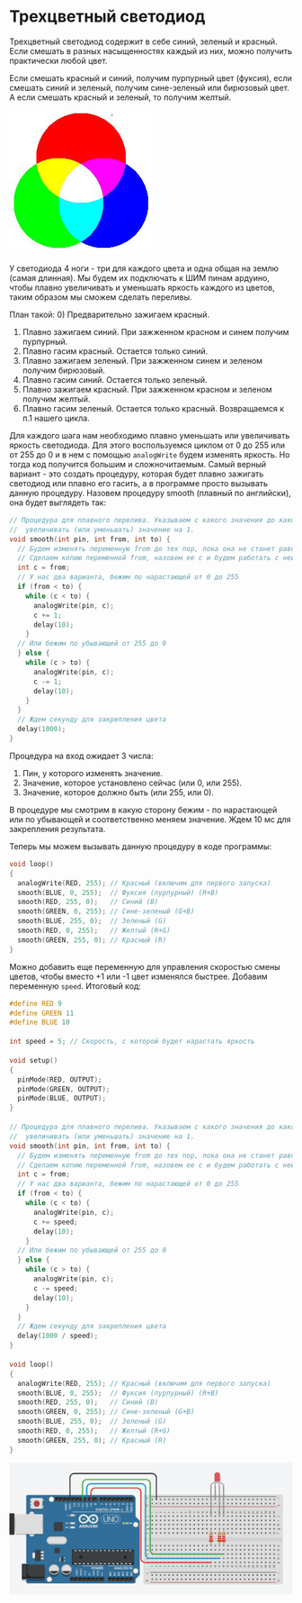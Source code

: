 # Трехцветный светодиод

Трехцветный светодиод содержит в себе синий, зеленый и красный. Если смешать в разных насыщенностях каждый из них, можно получить практически любой цвет. 

Если смешать красный и синий, получим пурпурный цвет (фуксия), если смешать синий и зеленый, получим сине-зеленый или бирюзовый цвет. А если смешать красный и зеленый, то получим желтый.

![rgb](https://github.com/trusiwko/Arduino/raw/master/eKids/Lesson7/rgb.jpg)

У светодиода 4 ноги - три для каждого цвета и одна общая на землю (самая длинная). Мы будем их подключать к ШИМ пинам ардуино, чтобы плавно увеличивать и уменьшать яркость каждого из цветов, таким образом мы сможем сделать переливы.

План такой: 
0) Предварительно зажигаем красный.
1) Плавно зажигаем синий. При зажженном красном и синем получим пурпурный.
2) Плавно гасим красный. Остается только синий.
3) Плавно зажигаем зеленый. При зажженном синем и зеленом получим бирюзовый.
4) Плавно гасим синий. Остается только зеленый.
5) Плавно зажигаем красный. При зажженном красном и зеленом получим желтый.
6) Плавно гасим зеленый. Остается только красный.
Возвращаемся к п.1 нашего цикла.

Для каждого шага нам необходимо плавно уменьшать или увеличивать яркость светодиода. Для этого воспользуемся циклом от 0 до 255 или от 255 до 0 и в нем с помощью `analogWrite` будем изменять яркость. Но тогда код получится большим и сложночитаемым. Самый верный вариант - это создать процедуру, которая будет плавно зажигать светодиод или плавно его гасить, а в программе просто вызывать данную процедуру.
Назовем процедуру smooth (плавный по английски), она будет выглядеть так:

```C++
// Процедура для плавного перелива. Указываем с какого значения до какого
//  увеличивать (или уменьшать) значение на 1.
void smooth(int pin, int from, int to) {
  // Будем изменять переменную from до тех пор, пока она не станет равной переменной to
  // Сделаем копию переменной from, назовем ее c и будем работать с ней
  int c = from;
  // У нас два варианта, бежим по нарастающей от 0 до 255
  if (from < to) {
    while (c < to) {
      analogWrite(pin, c);
      c += 1;
      delay(10);
    }
  // Или бежим по убывающей от 255 до 0
  } else {
    while (c > to) {
      analogWrite(pin, c);
      c -= 1;
      delay(10);
    }
  }
  // Ждем секунду для закрепления цвета
  delay(1000);
}
```

Процедура на вход ожидает 3 числа:
1. Пин, у которого изменять значение.
2. Значение, которое установлено сейчас (или 0, или 255).
3. Значение, которое должно быть (или 255, или 0).

В процедуре мы смотрим в какую сторону бежим - по нарастающей или по убывающей и соответственно меняем значение. Ждем 10 мс для закрепления результата.

Теперь мы можем вызывать данную процедуру в коде программы:

```C++
void loop()
{
  analogWrite(RED, 255); // Красный (включим для первого запуска)
  smooth(BLUE, 0, 255);  // Фуксия (пурпурный) (R+B)
  smooth(RED, 255, 0);   // Синий (B)
  smooth(GREEN, 0, 255); // Сине-зеленый (G+B)
  smooth(BLUE, 255, 0);  // Зеленый (G)
  smooth(RED, 0, 255);   // Желтый (R+G)
  smooth(GREEN, 255, 0); // Красный (R)
}
```

Можно добавить еще переменную для управления скоростью смены цветов, чтобы вместо +1 или -1 цвет изменялся быстрее. Добавим переменную `speed`. Итоговый код:

```C++
#define RED 9
#define GREEN 11
#define BLUE 10

int speed = 5; // Скорость, с которой будет нарастать яркость

void setup()
{
  pinMode(RED, OUTPUT);
  pinMode(GREEN, OUTPUT);
  pinMode(BLUE, OUTPUT);
}

// Процедура для плавного перелива. Указываем с какого значения до какого
//  увеличивать (или уменьшать) значение на 1.
void smooth(int pin, int from, int to) {
  // Будем изменять переменную from до тех пор, пока она не станет равной переменной to
  // Сделаем копию переменной from, назовем ее c и будем работать с ней
  int c = from;
  // У нас два варианта, бежим по нарастающей от 0 до 255
  if (from < to) {
    while (c < to) {
      analogWrite(pin, c);
      c += speed;
      delay(10);
    }
  // Или бежим по убывающей от 255 до 0
  } else {
    while (c > to) {
      analogWrite(pin, c);
      c -= speed;
      delay(10);
    }
  }
  // Ждем секунду для закрепления цвета
  delay(1000 / speed);
}

void loop()
{
  analogWrite(RED, 255); // Красный (включим для первого запуска)
  smooth(BLUE, 0, 255);  // Фуксия (пурпурный) (R+B)
  smooth(RED, 255, 0);   // Синий (B)
  smooth(GREEN, 0, 255); // Сине-зеленый (G+B)
  smooth(BLUE, 255, 0);  // Зеленый (G)
  smooth(RED, 0, 255);   // Желтый (R+G)
  smooth(GREEN, 255, 0); // Красный (R)
}
```

![demo](https://github.com/trusiwko/Arduino/raw/master/eKids/Lesson7/demo1.gif)
